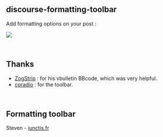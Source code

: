 ## discourse-formatting-toolbar

Add formatting options on your post : 

![](https://github.com/iunctis/discourse-formatting-toolbar/blob/master/formatting.png)


<br>

## Thanks

 - [ZogStrip](https://github.com/discourse/vbulletin-bbcode) : for his vbulletin BBcode, which was very helpful.
 - [cpradio](https://github.com/cpradio) : for the toolbar.


<br>

## Formatting toolbar

Steven - [iunctis.fr](http://iunctis.fr)
